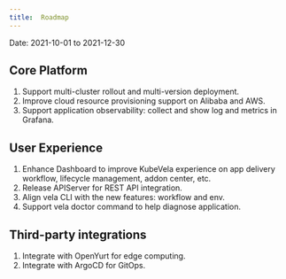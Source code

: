 ```yaml
---
title:  Roadmap
---
```


Date: 2021-10-01 to 2021-12-30

## Core Platform

1. Support multi-cluster rollout and multi-version deployment.
2. Improve cloud resource provisioning support on Alibaba and AWS.
3. Support application observability: collect and show log and metrics in Grafana.


## User Experience

1. Enhance Dashboard to improve KubeVela experience on app delivery workflow, lifecycle management, addon center, etc.
2. Release APIServer for REST API integration.
3. Align vela CLI with the new features: workflow and env.
4. Support vela doctor command to help diagnose application.

## Third-party integrations

1. Integrate with OpenYurt for edge computing.
2. Integrate with ArgoCD for GitOps.
